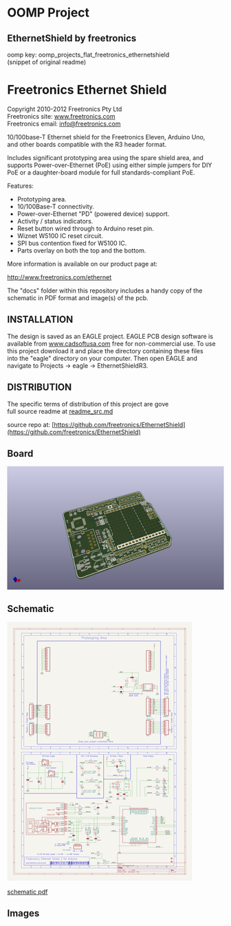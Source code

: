 # OOMP Project  
## EthernetShield  by freetronics  
  
oomp key: oomp_projects_flat_freetronics_ethernetshield  
(snippet of original readme)  
  
Freetronics Ethernet Shield  
===========================  
Copyright 2010-2012 Freetronics Pty Ltd    
Freetronics site:  www.freetronics.com    
Freetronics email: info@freetronics.com    
  
10/100base-T Ethernet shield for the Freetronics Eleven, Arduino Uno,  
and other boards compatible with the R3 header format.  
  
Includes significant prototyping area using the spare shield area, and  
supports Power-over-Ethernet (PoE) using either simple jumpers for DIY  
PoE or a daughter-board module for full standards-compliant PoE.  
  
Features:  
  
 * Prototyping area.  
 * 10/100Base-T connectivity.  
 * Power-over-Ethernet "PD" (powered device) support.  
 * Activity / status indicators.  
 * Reset button wired through to Arduino reset pin.  
 * Wiznet W5100 IC reset circuit.  
 * SPI bus contention fixed for W5100 IC.  
 * Parts overlay on both the top and the bottom.  
  
  
More information is available on our product page at:  
  
  http://www.freetronics.com/ethernet  
  
The "docs" folder within this repository includes a handy copy of the  
schematic in PDF format and image(s) of the pcb.  
  
  
INSTALLATION  
------------  
The design is saved as an EAGLE project. EAGLE PCB design software is  
available from www.cadsoftusa.com free for non-commercial use. To use  
this project download it and place the directory containing these files  
into the "eagle" directory on your computer. Then open EAGLE and  
navigate to Projects -> eagle -> EthernetShieldR3.  
  
  
DISTRIBUTION  
------------  
The specific terms of distribution of this project are gove  
  full source readme at [readme_src.md](readme_src.md)  
  
source repo at: [https://github.com/freetronics/EthernetShield](https://github.com/freetronics/EthernetShield)  
## Board  
  
[![working_3d.png](working_3d_600.png)](working_3d.png)  
## Schematic  
  
[![working_schematic.png](working_schematic_600.png)](working_schematic.png)  
  
[schematic pdf](working_schematic.pdf)  
## Images  
